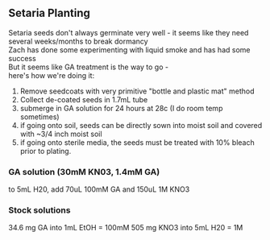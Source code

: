 ## Setaria Planting
Setaria seeds don't always germinate very well - it seems like they need several weeks/months to break dormancy \
Zach has done some experimenting with liquid smoke and has had some success \
But it seems like GA treatment is the way to go - \
here's how we're doing it:

1. Remove seedcoats with very primitive "bottle and plastic mat" method
2. Collect de-coated seeds in 1.7mL tube
3. submerge in GA solution for 24 hours at 28c (I do room temp sometimes)
4. if going onto soil, seeds can be directly sown into moist soil and covered with ~3/4 inch moist soil
5. if going onto sterile media, the seeds must be treated with 10% bleach prior to plating.

### GA solution (30mM KN03, 1.4mM GA)
to 5mL H20, add 70uL 100mM GA and 150uL 1M KNO3

### Stock solutions
34.6 mg GA into 1mL EtOH = 100mM
505 mg KNO3 into 5mL H20 = 1M
